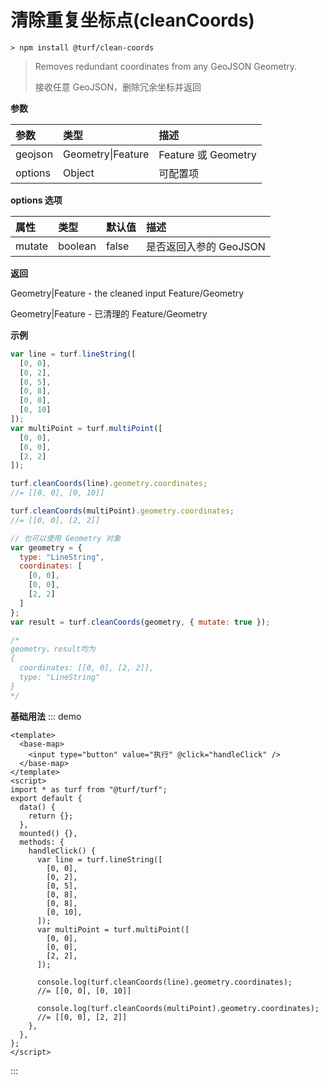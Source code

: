 # 清除重复坐标点(cleanCoords)

```
> npm install @turf/clean-coords
```

> Removes redundant coordinates from any GeoJSON Geometry.
>
> 接收任意 GeoJSON，删除冗余坐标并返回

**参数**

| 参数    | 类型              | 描述                |
| :------ | :---------------- | :------------------ |
| geojson | Geometry\|Feature | Feature 或 Geometry |
| options | Object            | 可配置项            |

**options 选项**

| 属性   | 类型    | 默认值 | 描述                   |
| :----- | :------ | :----- | :--------------------- |
| mutate | boolean | false  | 是否返回入参的 GeoJSON |

**返回**

Geometry|Feature - the cleaned input Feature/Geometry

Geometry|Feature - 已清理的 Feature/Geometry

**示例**

```js
var line = turf.lineString([
  [0, 0],
  [0, 2],
  [0, 5],
  [0, 8],
  [0, 8],
  [0, 10]
]);
var multiPoint = turf.multiPoint([
  [0, 0],
  [0, 0],
  [2, 2]
]);

turf.cleanCoords(line).geometry.coordinates;
//= [[0, 0], [0, 10]]

turf.cleanCoords(multiPoint).geometry.coordinates;
//= [[0, 0], [2, 2]]

// 也可以使用 Geometry 对象
var geometry = {
  type: "LineString",
  coordinates: [
    [0, 0],
    [0, 0],
    [2, 2]
  ]
};
var result = turf.cleanCoords(geometry, { mutate: true });

/*
geometry、result均为
{
  coordinates: [[0, 0], [2, 2]],
  type: "LineString"
}
*/
```

**基础用法**
::: demo

```vue
<template>
  <base-map>
    <input type="button" value="执行" @click="handleClick" />
  </base-map>
</template>
<script>
import * as turf from "@turf/turf";
export default {
  data() {
    return {};
  },
  mounted() {},
  methods: {
    handleClick() {
      var line = turf.lineString([
        [0, 0],
        [0, 2],
        [0, 5],
        [0, 8],
        [0, 8],
        [0, 10],
      ]);
      var multiPoint = turf.multiPoint([
        [0, 0],
        [0, 0],
        [2, 2],
      ]);

      console.log(turf.cleanCoords(line).geometry.coordinates);
      //= [[0, 0], [0, 10]]

      console.log(turf.cleanCoords(multiPoint).geometry.coordinates);
      //= [[0, 0], [2, 2]]
    },
  },
};
</script>
```

:::
